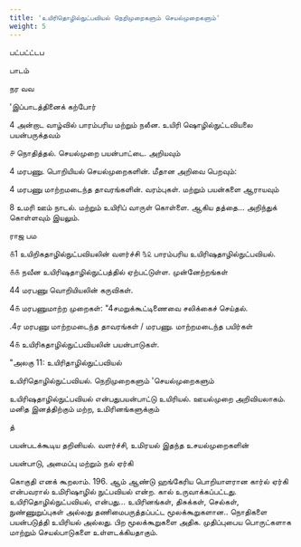 ```yaml
---
title: 'உயிரிதொழில்நுட்பவியல் நெறிமுறைகளும் செயல்முறைகளும்'
weight: 5
---
```

பட்பட்ட்டப

பாடம்‌

நர வவ

'இப்பாடத்தினைக்‌ கற்போர்‌

4 அன்றாட வாழ்வில்‌ பாரம்பரிய மற்றும்‌ நலீன. உயிரி ஷொழில்நுட்டவியலை பயன்பருக்தவம்‌

௪ நொதித்தல்‌. செயல்முறை பயன்பாட்டை. அறியவும்‌

4 மரபணு. பொறியியல்‌ செயல்முறைகளின்‌. மீதான அறிவை பெறவும்‌:

4 மரபணு மாற்றமடைந்த தாவரங்களின்‌. வரம்புகள்‌. மற்றும்‌ பயன்களை ஆராயவும்‌

8 உமரி ஊம்‌ நாடல்‌. மற்றும்‌ உயிரிப்‌ வாருள்‌ கொள்ளை. ஆகிய தத்தை... அறிந்துக்‌ கொள்ளவும்‌ இயலும்‌.

ராஜ பம

௧1 உயிறிகதாழில்நுட்பவியலின்‌ வளர்ச்சி ௩௨ பாரம்பரிய உயிரிஷதாழில்நுட்பவியல்‌.

௧௧ நவீன உயிரிஷதாழில்நுட்பத்தில்‌ ஏற்பட்டுள்ள. முன்னேற்றங்கள்‌

44 மரபணு வொறியியலின்‌ கருவிகள்‌.

4௧ மரபணுமாற்ற முறைகள்‌: "4சமறுக்கூட்டிணைவை சலிக்கைச்‌ செய்தல்‌.

.4ர மரபணு மாற்றமடைந்த தாவரங்கள்‌ / மரபணு. மாற்றமடைந்த பயிர்கள்‌

4௧ உயிரிகதாழில்நுட்பவியலின்‌ பயன்பாடுகள்‌.

"அலகு 11: உயிரிதாழில்நுட்பவியல்‌

உயிரிதொழில்நுட்பவியல்‌. நெறிமுறைகளும்‌ 'செயல்முறைகளும்‌

உயிரிஷதாழில்நுட்பவியல்‌ என்பதுபயன்பாட்டு உயிரியல்‌. ஊயல்முறை அறிவியலாகம்‌. மனித இனத்திற்கும்‌ மற்ற, உமிரினங்களுக்கும்‌

த்‌

பயன்படக்கூடிய தறினியல்‌. வளர்ச்சி, உமிரயல்‌ இதந்த உசயல்முறைகளின்‌

பயன்பாடு, அமைப்பு மற்றும்‌ நல்‌ ஏர்கி

கொகுதி எனக்‌ கூறலாம்‌. 196. ஆம்‌ ஆண்டு ஹங்கேரிய பொறியாளரான கார்ல்‌ ஏர்கி என்பவரால்‌ உமிரிஷாழில்‌ நுட்பவியல்‌ என்ற. கால்‌ உருவாக்கப்பட்டது. உயிரிதொழில்நுட்பவியல்‌, என்பது... உயிரினங்கள்‌, திசுக்கள்‌, செல்கள்‌, நுண்ணுறுப்புகள்‌ அல்லது தணிமைபருத்தப்பட்ட மூலக்கூறுகளான.. நொதிகளை பயன்படுத்தி உயிரியல்‌ அல்லது. பிற மூலக்கூறுகளை அதிக. முதிப்புபைய பொருட்களாக மாற்றும்‌ செயல்பாடுகளை உள்ளடக்கியதாகும்‌.
